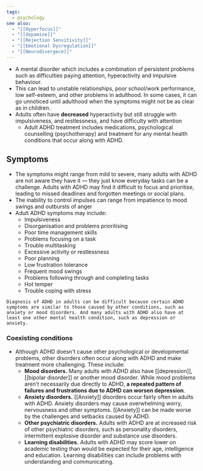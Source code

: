 ```yaml
---
tags:
  - psychology
see also:
  - "[[Hyperfocus]]"
  - "[[dopamine]]"
  - "[[Rejection Sensitivity]]"
  - "[[Emotional Dysregulation]]"
  - "[[Neurodivergece]]"
---
```

- A mental disorder which includes a combination of persistent problems such as difficulties paying attention, hyperactivity and impulsive behaviour.
- This can lead to unstable relationships, poor school/work performance, low self-esteem, and other problems in adulthood. In some cases, it can go unnoticed until adulthood when the symptoms might not be as clear as in children.
- Adults often have **decreased** hyperactivity but still struggle with impulsiveness, and restlessness, and have difficulty with attention
  - Adult ADHD treatment includes medications, psychological counselling (psychotherapy) and treatment for any mental health conditions that occur along with ADHD.

## Symptoms

- The symptoms might range from mild to severe, many adults with ADHD are not aware they have it — they just know everyday tasks can be a challenge. Adults with ADHD may find it difficult to focus and prioritise, leading to missed deadlines and forgotten meetings or social plans.
- The inability to control impulses can range from impatience to mood swings and outbursts of anger
- Adult ADHD symptoms may include:
  - Impulsiveness
  - Disorganisation and problems prioritising
  - Poor time management skills
  - Problems focusing on a task
  - Trouble multitasking
  - Excessive activity or restlessness
  - Poor planning
  - Low frustration tolerance
  - Frequent mood swings
  - Problems following through and completing tasks
  - Hot temper
  - Trouble coping with stress

```ad-info
Diagnosis of ADHD in adults can be difficult because certain ADHD symptoms are similar to those caused by other conditions, such as anxiety or mood disorders. And many adults with ADHD also have at least one other mental health condition, such as depression or anxiety.

```

### Coexisting conditions

- Although ADHD doesn't cause other psychological or developmental problems, other disorders often occur along with ADHD and make treatment more challenging. These include:
  - **Mood disorders.** Many adults with ADHD also have [[depression]], [[bipolar disorder]] or another mood disorder. While mood problems aren't necessarily due directly to ADHD, **a repeated pattern of failures and frustrations due to ADHD can worsen depression**.
  - **Anxiety disorders.** [[Anxiety]] disorders occur fairly often in adults with ADHD. Anxiety disorders may cause overwhelming worry, nervousness and other symptoms. [[Anxiety]] can be made worse by the challenges and setbacks caused by ADHD.
  - **Other psychiatric disorders.** Adults with ADHD are at increased risk of other psychiatric disorders, such as personality disorders, intermittent explosive disorder and substance use disorders.
  - **Learning disabilities.** Adults with ADHD may score lower on academic testing than would be expected for their age, intelligence and education. Learning disabilities can include problems with understanding and communicating.
